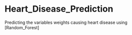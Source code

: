 # Heart_Disease_Prediction
Predicting the variables weights causing heart disease using [Random_Forest]
